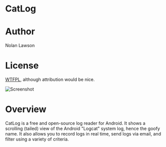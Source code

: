 CatLog
=========

Author
======
Nolan Lawson

License
=======
[WTFPL][1], although attribution would be nice.

![Screenshot][2]

Overview
========
CatLog is a free and open-source log reader for Android.  It shows a scrolling (tailed) view of the Android "Logcat" system log, hence the goofy name.  It also allows you to record logs in real time, send logs via email, and filter using a variety of criteria.

[1]: http://sam.zoy.org/wtfpl/
[2]: http://nolanwlawson.files.wordpress.com/2012/09/catlog_1_4.png?w=252&h=300

